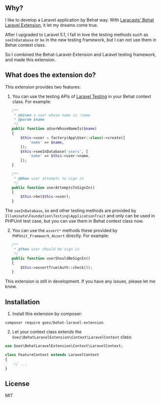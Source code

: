 ## Why?

I like to develop a Laravel application by Behat way. With [Laracasts' Behat Laravel Extension](https://github.com/laracasts/Behat-Laravel-Extension), it let my dreams come true.

After I upgraded to Laravel 5.1, I fall in love the testing methods such as `seeInDatabase` or `be` in the new testing framework, but I can not use them in Behat context class.

So I combined the Behat-Laravel-Extension and Laravel testing framework, and made this extension.

## What does the extension do?

This extension provides two features:

1. You can use the testing APIs of [Laravel Testing](laravel.com/docs/5.1/testing) in your Behat context class. For example:

 ```php
    /**
     * @Given a user whose name is :name
     * @param $name
     */
    public function aUserWhoseNameIs($name)
    {
        $this->user = factory(App\User::class)->create([
            'name' => $name,
        ]);
        $this->seeInDatabase('users', [
            'name' => $this->user->name,
        ]);
    }

    /**
     * @When user attempts to sign in
     */
    public function userAttemptsToSignIn()
    {
        $this->be($this->user);
    }
 ```

 The `seeInDatabase`, `be` and other testing methods are provided by `Illuminate\Foundation\Testing\ApplicationTrait` and only can be used in PHPUnit test case, but you can use them in Behat context class now.

2. You can use the `assert*` methods these provided by `PHPUnit_Framework_Assert` directly. For example:

 ```php
    /**
     * @Then user should be sign in
     */
    public function userShouldBeSignIn()
    {
        $this->assertTrue(Auth::check());
    }
 ```

This extension is still in development. If you have any issues, please let me know.

## Installation

1. Install this extension by composer:

 ```
 composer require goez/behat-laravel-extension
 ```

2. Let your context class extends the `Goez\BehatLaravelExtension\Context\LaravelContext` class:

 ```php
 use Goez\BehatLaravelExtension\Context\LaravelContext;

 class FeatureContext extends LaravelContext
 {
     // ...
 }
 ```

## License

MIT